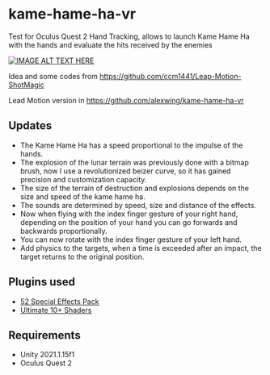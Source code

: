 # kame-hame-ha-vr

Test for Oculus Quest 2 Hand Tracking, allows to launch Kame Hame Ha with the hands and evaluate the hits received by the enemies


[![IMAGE ALT TEXT HERE](https://img.youtube.com/vi/pn8arLRP7P0/0.jpg)](https://www.youtube.com/watch?v=pn8arLRP7P0)

Idea and some codes from https://github.com/ccm1441/Leap-Motion-ShotMagic

Lead Motion version in https://github.com/alexwing/kame-hame-ha-vr


## Updates

- The Kame Hame Ha has a speed proportional to the impulse of the hands.
- The explosion of the lunar terrain was previously done with a bitmap brush, now I use a revolutionized beizer curve, so it has gained precision and customization capacity.
- The size of the terrain of destruction and explosions depends on the size and speed of the kame hame ha.
- The sounds are determined by speed, size and distance of the effects.
- Now when flying with the index finger gesture of your right hand, depending on the position of your hand you can go forwards and backwards proportionally.
- You can now rotate with the index finger gesture of your left hand.
- Add physics to the targets, when a time is exceeded after an impact, the target returns to the original position.


## Plugins used

* [52 Special Effects Pack](https://assetstore.unity.com/packages/vfx/particles/spells/52-special-effects-pack-10419)
* [Ultimate 10+ Shaders](https://assetstore.unity.com/packages/vfx/shaders/ultimate-10-shaders-168611)



## Requirements

* Unity 2021.1.15f1
* Oculus Quest 2

